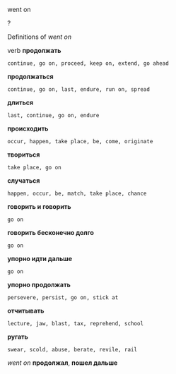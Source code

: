 went on

?


Definitions of _went on_

verb
**продолжать**

    continue, go on, proceed, keep on, extend, go ahead
**продолжаться**

    continue, go on, last, endure, run on, spread
**длиться**

    last, continue, go on, endure
**происходить**

    occur, happen, take place, be, come, originate
**твориться**

    take place, go on
**случаться**

    happen, occur, be, match, take place, chance
**говорить и говорить**

    go on
**говорить бесконечно долго**

    go on
**упорно идти дальше**

    go on
**упорно продолжать**

    persevere, persist, go on, stick at
**отчитывать**

    lecture, jaw, blast, tax, reprehend, school
**ругать**

    swear, scold, abuse, berate, revile, rail

_went on_
**продолжал**, **пошел дальше**
